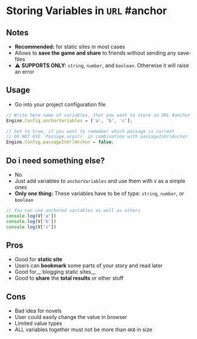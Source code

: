 # Storing Variables in `URL` #anchor

## Notes
* __Recommended:__ for static sites in most cases
* Allows to __save the game and share__ to friends without sending any save-files
* ⚠️ __SUPPORTS ONLY:__ `string`, `number`, and `boolean`. Otherwise it will raise an error


## Usage
* Go into your project configuration file
```ts
// Write here name of variables, that you want to store in URL #anchor
Engine.Config.anchorVariables = ['a', 'b', 'c'];

// Set to true, if you want to remember which passage is current
// DO NOT USE `Passage.args()` in combination with passageInUrlAnchor
Engine.Config.passageInUrlAnchor = false;
```


## Do i need something else?
* No.
* Just add variables to `anchorVariables` and use them with `V` as a simple ones
* __Only one thing:__ These variables have to be of type: `string`, `number`, or `boolean`
```ts
// You can use anchored variables as well as others
console.log(V['a'])
console.log(V['b'])
console.log(V['c'])
```


## Pros
* Good for __static site__
* Users can __bookmark__ some parts of your story and read later
* Good for__ blogging static sites__
* Good to __share__ the __total results__ or other stuff

## Cons
* Bad idea for novels
* User could easily change the value in browser
* Limited value types
* ALL variables together must not be more than `4KB` in size